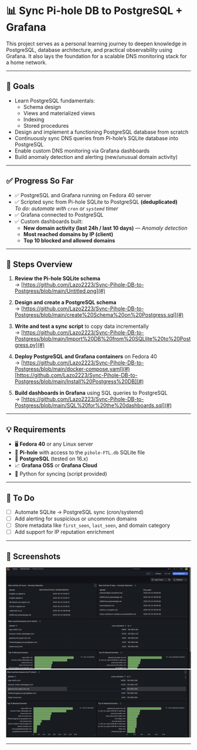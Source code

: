 # 📊 Sync Pi-hole DB to PostgreSQL + Grafana

This project serves as a personal learning journey to deepen knowledge in PostgreSQL, database architecture, and practical observability using Grafana. It also lays the foundation for a scalable DNS monitoring stack for a home network.

---

## 🎯 Goals

- Learn PostgreSQL fundamentals:
  - Schema design  
  - Views and materialized views  
  - Indexing  
  - Stored procedures  
- Design and implement a functioning PostgreSQL database from scratch  
- Continuously sync DNS queries from Pi-hole’s SQLite database into PostgreSQL  
- Enable custom DNS monitoring via Grafana dashboards  
- Build anomaly detection and alerting (new/unusual domain activity)  

---

## ✅ Progress So Far

- ✅ PostgreSQL and Grafana running on Fedora 40 server  
- ✅ Scripted sync from Pi-hole SQLite to PostgreSQL **(deduplicated)**  
  _To do: automate with `cron` or `systemd` timer_  
- ✅ Grafana connected to PostgreSQL  
- ✅ Custom dashboards built:
  - **New domain activity (last 24h / last 10 days)** — _Anomaly detection_  
  - **Most reached domains by IP (client)**  
  - **Top 10 blocked and allowed domains**  

---

## 📌 Steps Overview

1. **Review the Pi-hole SQLite schema**  
   → [https://github.com/Lazo2223/Sync-Pihole-DB-to-Postgress/blob/main/Untitled.png](#)  
2. **Design and create a PostgreSQL schema**  
   → [https://github.com/Lazo2223/Sync-Pihole-DB-to-Postgress/blob/main/create%20Schema%20on%20Postgress.sql](#)  
3. **Write and test a sync script** to copy data incrementally  
   → [https://github.com/Lazo2223/Sync-Pihole-DB-to-Postgress/blob/main/Import%20DB%20from%20SQLlite%20to%20Postgress.py](#)  
4. **Deploy PostgreSQL and Grafana containers** on Fedora 40  
   → [https://github.com/Lazo2223/Sync-Pihole-DB-to-Postgress/blob/main/docker-compose.yaml](#)  
     [https://github.com/Lazo2223/Sync-Pihole-DB-to-Postgress/blob/main/Install%20Postgress%20DB](#)


5. **Build dashboards in Grafana** using SQL queries to PostgreSQL  
   → [https://github.com/Lazo2223/Sync-Pihole-DB-to-Postgress/blob/main/SQL%20for%20the%20dashboards.sql](#)  

---


## 💡 Requirements

- 🖥️ **Fedora 40** or any Linux server  
- 🧠 **Pi-hole** with access to the `pihole-FTL.db` SQLite file  
- 🐘 **PostgreSQL** (tested on 16.x)  
- 📈 **Grafana OSS** or **Grafana Cloud**  
- 🐍 Python for syncing (script provided)  

---

## 📂 To Do

- [ ] Automate SQLite → PostgreSQL sync (cron/systemd)  
- [ ] Add alerting for suspicious or uncommon domains  
- [ ] Store metadata like `first_seen`, `last_seen`, and domain category  
- [ ] Add support for IP reputation enrichment  

---

## 📸 Screenshots

<img src="Screenshot 2025-05-22 at 14.03.51.png" alt="New Activity Dashboard" width="800"/>  
<img src="Screenshot 2025-05-22 at 14.04.05.png" alt="Top Domains Dashboard" width="800"/>  

---
